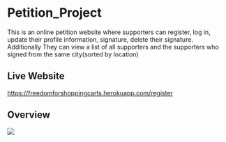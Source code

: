 # Petition_Project
This is an online petition website where supporters can register, log in, update their profile information, signature, delete their signature. Additionally They can view a list of all supporters and the supporters who signed from the same city(sorted by location)
## Live Website
https://freedomforshoppingcarts.herokuapp.com/register

## Overview
<img src="public/images/petition gif 1.gif">
